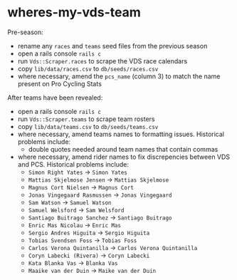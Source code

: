 # wheres-my-vds-team

Pre-season:
* rename any `races` and `teams` seed files from the previous season
* open a rails console `rails c`
* run `Vds::Scraper.races` to scrape the VDS race calendars
* copy `lib/data/races.csv` to `db/seeds/races.csv`
* where necessary, amend the `pcs_name` (column 3) to match the name present on Pro Cycling Stats

After teams have been revealed:
* open a rails console `rails c`
* run `Vds::Scraper.teams` to scrape team rosters
* copy `lib/data/teams.csv` to `db/seeds/teams.csv`
* where necessary, amend teams names to formatting issues. Historical problems include:
    * double quotes needed around team names that contain commas
* where necessary, amend rider names to fix discrepencies between VDS and PCS. Historical problems include:
    * `Simon Right Yates` -> `Simon Yates`
    * `Mattias Skjelmose Jensen` -> `Mattias Skjelmose`
    * `Magnus Cort Nielsen` -> `Magnus Cort`
    * `Jonas Vingegaard Rasmussen` -> `Jonas Vingegaard`
    * `Sam Watson` -> `Samuel Watson`
    * `Samuel Welsford` -> `Sam Welsford`
    * `Santiago Buitrago Sanchez` -> `Santiago Buitrago`
    * `Enric Mas Nicolau` -> `Enric Mas`
    * `Sergio Andres Higuita` -> `Sergio Higuita`
    * `Tobias Svendsen Foss` -> `Tobias Foss`
    * `Carlos Verona Quintanilla` -> `Carlos Verona Quintanilla`
    * `Coryn Labecki (Rivera)` -> `Coryn Labecki`
    * `Kata Blanka Vas` -> `Blanka Vas`
    * `Maaike van der Duin` -> `Maike van der Duin`
